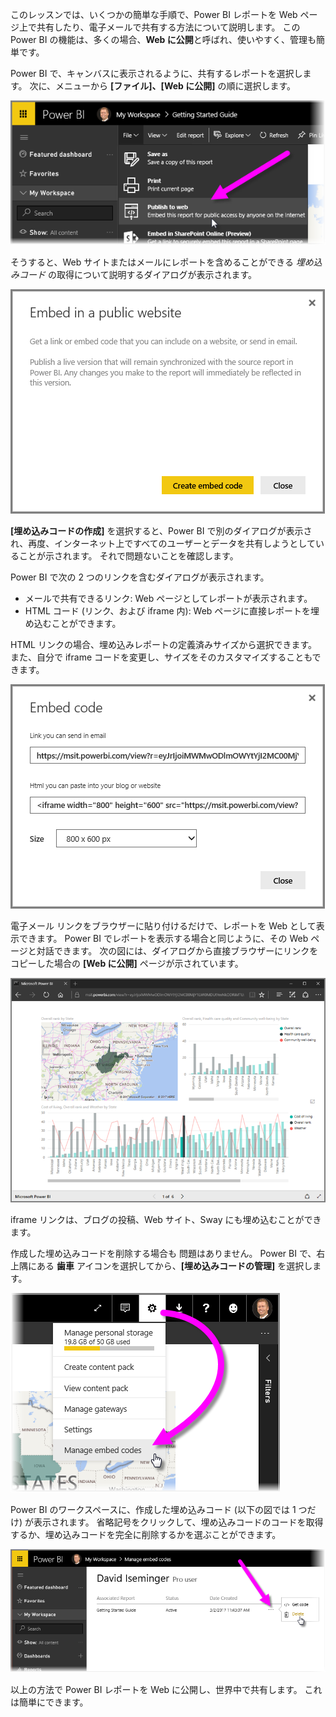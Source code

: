 このレッスンでは、いくつかの簡単な手順で、Power BI レポートを Web ページ上で共有したり、電子メールで共有する方法について説明します。 この Power BI の機能は、多くの場合、**Web に公開**と呼ばれ、使いやすく、管理も簡単です。

Power BI で、キャンバスに表示されるように、共有するレポートを選択します。 次に、メニューから **[ファイル]、[Web に公開]** の順に選択します。

![](media/6-6-publish-to-web/6-6_1a.png)

そうすると、Web サイトまたはメールにレポートを含めることができる *埋め込みコード* の取得について説明するダイアログが表示されます。

![](media/6-6-publish-to-web/6-6_2.png)

**[埋め込みコードの作成]** を選択すると、Power BI で別のダイアログが表示され、再度、インターネット上ですべてのユーザーとデータを共有しようとしていることが示されます。 それで問題ないことを確認します。

Power BI で次の 2 つのリンクを含むダイアログが表示されます。

* メールで共有できるリンク: Web ページとしてレポートが表示されます。
* HTML コード (リンク、および iframe 内): Web ページに直接レポートを埋め込むことができます。

HTML リンクの場合、埋め込みレポートの定義済みサイズから選択できます。また、自分で iframe コードを変更し、サイズをそのカスタマイズすることもできます。

![](media/6-6-publish-to-web/6-6_3.png)

電子メール リンクをブラウザーに貼り付けるだけで、レポートを Web として表示できます。 Power BI でレポートを表示する場合と同じように、その Web ページと対話できます。 次の図には、ダイアログから直接ブラウザーにリンクをコピーした場合の **[Web に公開]** ページが示されています。

![](media/6-6-publish-to-web/6-6_4.png)

iframe リンクは、ブログの投稿、Web サイト、Sway にも埋め込むことができます。

作成した埋め込みコードを削除する場合も 問題はありません。 Power BI で、右上隅にある **歯車** アイコンを選択してから、**[埋め込みコードの管理]** を選択します。

![](media/6-6-publish-to-web/6-6_5.png)

Power BI のワークスペースに、作成した埋め込みコード (以下の図では 1 つだけ) が表示されます。 省略記号をクリックして、埋め込みコードのコードを取得するか、埋め込みコードを完全に削除するかを選ぶことができます。

![](media/6-6-publish-to-web/6-6_6.png)

以上の方法で Power BI レポートを Web に公開し、世界中で共有します。 これは簡単にできます。

